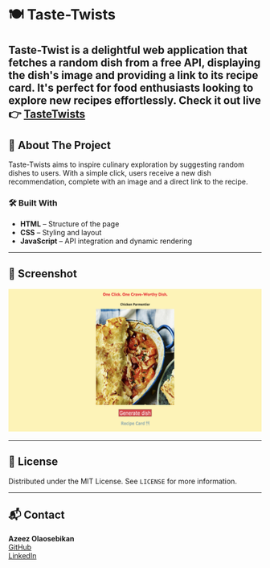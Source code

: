 # 🍽️ Taste-Twists

**Taste-Twist** is a delightful web application that fetches a random dish from a free API, displaying the dish's image and providing a link to its recipe card. It's perfect for food enthusiasts looking to explore new recipes effortlessly.
Check it out live 👉 [TasteTwists](https://tastetwists.netlify.app/) 
---

## 🧠 About The Project

Taste-Twists aims to inspire culinary exploration by suggesting random dishes to users. With a simple click, users receive a new dish recommendation, complete with an image and a direct link to the recipe.

### 🛠️ Built With

- **HTML** – Structure of the page  
- **CSS** – Styling and layout  
- **JavaScript** – API integration and dynamic rendering  

---

## 📸 Screenshot

![Taste-Twists Screenshot](./assets/taste-twists.png)

---

## 📄 License

Distributed under the MIT License. See `LICENSE` for more information.

---

## 📬 Contact

**Azeez Olaosebikan**  
[GitHub](https://github.com/ozazeez)  
[LinkedIn](https://www.linkedin.com/in/azeezolaosebikan)
